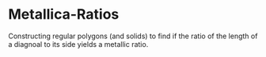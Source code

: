 # Metallica-Ratios
Constructing regular polygons (and solids) to find if the ratio of the length of a diagnoal to its side yields a metallic ratio.
